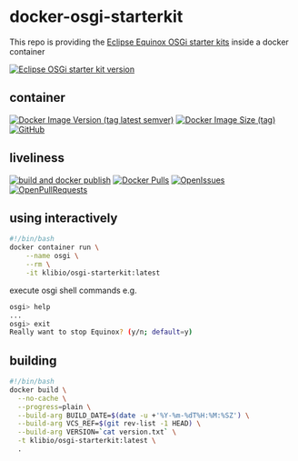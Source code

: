 # docker-osgi-starterkit
This repo is providing the [Eclipse Equinox OSGi starter kits](https://www.eclipse.org/equinox/) inside a docker container

[![Eclipse OSGi starter kit version](https://img.shields.io/badge/Eclipse%20OSGi%20starter%20kit%20version-R--4.20--202106111600-blue)](https://download.eclipse.org/equinox/drops/R-4.20-202106111600/)

## container
[![Docker Image Version (tag latest semver)](https://img.shields.io/docker/v/klibio/osgi-starterkit/latest)](https://hub.docker.com/r/klibio/osgi-starterkit)
[![Docker Image Size (tag)](https://img.shields.io/docker/image-size/klibio/osgi-starterkit/latest)](https://hub.docker.com/r/klibio/osgi-starterkit)
[![GitHub](https://img.shields.io/github/license/klibio/docker-osgi-starterkit)](https://raw.githubusercontent.com/klibio/docker-osgi-starterkit/main/LICENSE)

## liveliness
[![build and docker publish](https://github.com/klibio/docker-osgi-starterkit/actions/workflows/actions_build.yml/badge.svg)](https://github.com/klibio/docker-osgi-starterkit/actions/workflows/actions_build.yml?query=branch%3Amain)
[![Docker Pulls](https://img.shields.io/docker/pulls/klibio/osgi-starterkit)](https://hub.docker.com/repository/docker/klibio/osgi-starterkit)
[![OpenIssues](https://img.shields.io/github/issues-raw/klibio/docker-osgi-starterkit)](https://github.com/klibio/docker-osgi-starterkit/issues?q=is%3Aopen+is%3Aissue)
[![OpenPullRequests](https://img.shields.io/github/issues-pr-raw/klibio/docker-osgi-starterkit)](https://github.com/klibio/docker-osgi-starterkit/pulls?q=is%3Aopen+is%3Apr)

## using interactively
```bash
#!/bin/bash
docker container run \
    --name osgi \
    --rm \
    -it klibio/osgi-starterkit:latest
```

execute osgi shell commands e.g.
```bash
osgi> help
...
osgi> exit
Really want to stop Equinox? (y/n; default=y)
```

## building
```bash
#!/bin/bash
docker build \
  --no-cache \
  --progress=plain \
  --build-arg BUILD_DATE=$(date -u +'%Y-%m-%dT%H:%M:%SZ') \
  --build-arg VCS_REF=$(git rev-list -1 HEAD) \
  --build-arg VERSION=`cat version.txt` \
  -t klibio/osgi-starterkit:latest \
  .
```
